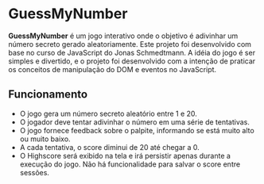 # GuessMyNumber

**GuessMyNumber** é um jogo interativo onde o objetivo é adivinhar um número secreto gerado aleatoriamente. Este projeto foi desenvolvido com base no curso de JavaScript do Jonas Schmedtmann. A idéia do jogo é ser simples e divertido, e o projeto foi desenvolvido com a intenção de praticar os conceitos de manipulação do DOM e eventos no JavaScript.

## Funcionamento

- O jogo gera um número secreto aleatório entre 1 e 20.
- O jogador deve tentar adivinhar o número em uma série de tentativas.
- O jogo fornece feedback sobre o palpite, informando se está muito alto ou muito baixo.
- A cada tentativa, o score diminui de 20 até chegar a 0.
- O Highscore será exibido na tela e irá persistir apenas durante a execução do jogo. Não há funcionalidade para salvar o score entre sessões.
